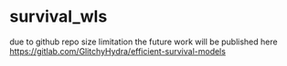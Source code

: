 # survival_wls

due to github repo size limitation the future work will be published here https://gitlab.com/GlitchyHydra/efficient-survival-models
